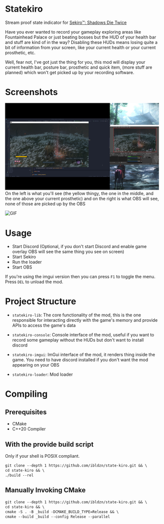# Statekiro

Stream proof state indicator for [Sekiro™: Shadows Die Twice](https://store.steampowered.com/app/814380/Sekiro_Shadows_Die_Twice__GOTY_Edition)

Have you ever wanted to record your gameplay exploring areas like Fountainhead Palace or just beating bosses but the HUD of your health bar and stuff are kind of in the way? Disabling these HUDs means losing quite a bit of information from your screen, like your current health or your current prosthetic, etc.

Well, fear not, I've got just the thing for you, this mod will display your current health bar, posture bar, prosthetic and quick item, (more stuff are planned) which won't get picked up by your recording software.

# Screenshots

![Screenshot](res/screenshot.jpg)
On the left is what you'll see (the yellow thingy, the one in the middle, and the one above your current prosthetic) and on the right is what OBS will see, none of those are picked up by the OBS

![GIF](res/prosthetic.gif)

# Usage

- Start Discord (Optional, if you don't start Discord and enable game overlay OBS will see the same thing you see on screen)
- Start Sekiro
- Run the loader
- Start OBS

If you're using the imgui version then you can press `F1` to toggle the menu.  
Press `DEL` to unload the mod.

# Project Structure

- `statekiro-lib`: The core functionality of the mod, this is the one responsible for interacting directly with the game's memory and provide APIs to access the game's data

- `statekiro-console`: Console interface of the mod, useful if you want to record some gameplay without the HUDs but don't want to install discord

- `statekiro-imgui`: ImGui interface of the mod, it renders thing inside the game. You need to have discord installed if you don't want the mod appearing on your OBS

- `statekiro-loader`: Mod loader

# Compiling

## Prerequisites

- CMake
- C++20 Compiler

## With the provide build script

Only if your shell is POSIX compliant.

```
git clone --depth 1 https://github.com/ibldzn/state-kiro.git && \
cd state-kiro && \
./build --rel
```

## Manually Invoking CMake

```
git clone --depth 1 https://github.com/ibldzn/state-kiro.git && \
cd state-kiro && \
cmake -S . -B _build -DCMAKE_BUILD_TYPE=Release && \
cmake --build _build --config Release --parallel
```
